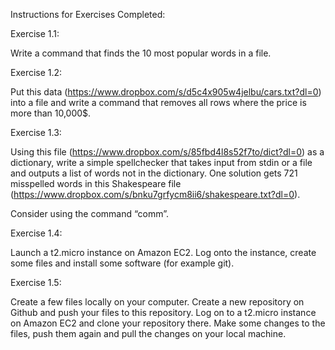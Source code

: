 Instructions for Exercises Completed:

Exercise 1.1:

Write a command that finds the 10 most popular words in a file.

Exercise 1.2:

Put this data (https://www.dropbox.com/s/d5c4x905w4jelbu/cars.txt?dl=0) into a file and write a command that removes all rows where the price is more than 10,000$.

Exercise 1.3:

Using this file (https://www.dropbox.com/s/85fbd4l8s52f7to/dict?dl=0) as a dictionary, write a simple spellchecker that takes input from stdin or a file and outputs a list of words not in the dictionary. One solution gets 721 misspelled words in this Shakespeare file (https://www.dropbox.com/s/bnku7grfycm8ii6/shakespeare.txt?dl=0).

Consider using the command “comm”.

Exercise 1.4:

Launch a t2.micro instance on Amazon EC2. Log onto the instance, create some files and install some software (for example git).

Exercise 1.5:

Create a few files locally on your computer. Create a new repository on Github and push your files to this repository. Log on to a t2.micro instance on Amazon EC2 and clone your repository there. Make some changes to the files, push them again and pull the changes on your local machine.
